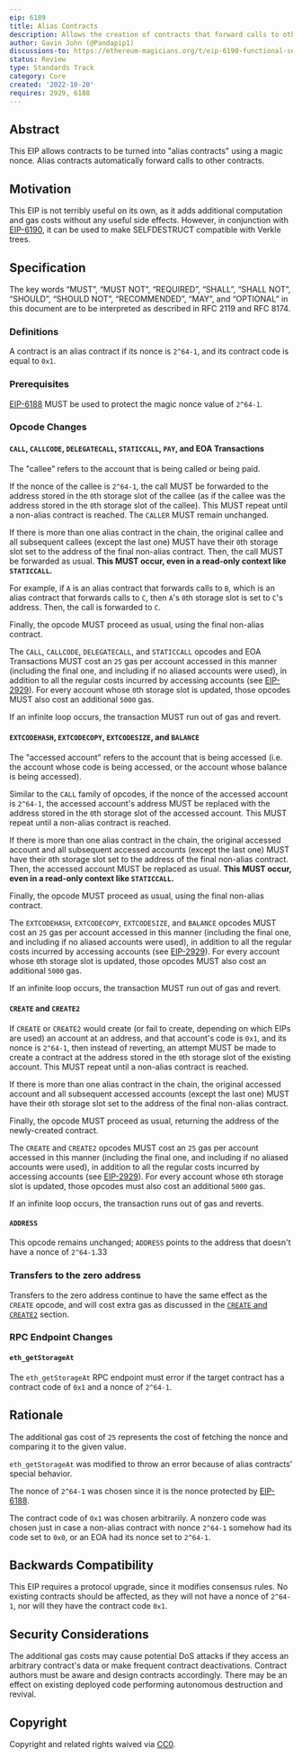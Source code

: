 ```yaml
---
eip: 6189
title: Alias Contracts
description: Allows the creation of contracts that forward calls to other contracts
author: Gavin John (@Pandapip1)
discussions-to: https://ethereum-magicians.org/t/eip-6190-functional-selfdestruct/12232
status: Review
type: Standards Track
category: Core
created: '2022-10-20'
requires: 2929, 6188
---
```

## Abstract

This EIP allows contracts to be turned into "alias contracts" using a magic nonce. Alias contracts automatically forward calls to other contracts.

## Motivation

This EIP is not terribly useful on its own, as it adds additional computation and gas costs without any useful side effects. However, in conjunction with [EIP-6190](./eip-6190.md), it can be used to make SELFDESTRUCT compatible with Verkle trees.

## Specification

The key words “MUST”, “MUST NOT”, “REQUIRED”, “SHALL”, “SHALL NOT”, “SHOULD”, “SHOULD NOT”, “RECOMMENDED”, “MAY”, and “OPTIONAL” in this document are to be interpreted as described in RFC 2119 and RFC 8174.

### Definitions

A contract is an alias contract if its nonce is `2^64-1`, and its contract code is equal to `0x1`.

### Prerequisites

[EIP-6188](./eip-6188.md) MUST be used to protect the magic nonce value of `2^64-1`.

### Opcode Changes

#### `CALL`, `CALLCODE`, `DELEGATECALL`, `STATICCALL`, `PAY`, and EOA Transactions

The "callee" refers to the account that is being called or being paid.

If the nonce of the callee is `2^64-1`, the call MUST be forwarded to the address stored in the `0`th storage slot of the callee (as if the callee was the address stored in the `0`th storage slot of the callee). This MUST repeat until a non-alias contract is reached. The `CALLER` MUST remain unchanged.

If there is more than one alias contract in the chain, the original callee and all subsequent callees (except the last one) MUST have their `0`th storage slot set to the address of the final non-alias contract. Then, the call MUST be forwarded as usual. **This MUST occur, even in a read-only context like `STATICCALL`.**

For example, if `A` is an alias contract that forwards calls to `B`, which is an alias contract that forwards calls to `C`, then `A`'s `0`th storage slot is set to `C`'s address. Then, the call is forwarded to `C`.

Finally, the opcode MUST proceed as usual, using the final non-alias contract.

The `CALL`, `CALLCODE`, `DELEGATECALL`, and `STATICCALL` opcodes and EOA Transactions MUST cost an `25` gas per account accessed in this manner (including the final one, and including if no aliased accounts were used), in addition to all the regular costs incurred by accessing accounts (see [EIP-2929](./eip-2929.md)). For every account whose `0`th storage slot is updated, those opcodes MUST also cost an additional `5000` gas.

If an infinite loop occurs, the transaction MUST run out of gas and revert.

#### `EXTCODEHASH`, `EXTCODECOPY`, `EXTCODESIZE`, and `BALANCE`

The "accessed account" refers to the account that is being accessed (i.e. the account whose code is being accessed, or the account whose balance is being accessed).

Similar to the `CALL` family of opcodes, if the nonce of the accessed account is `2^64-1`, the accessed account's address MUST be replaced with the address stored in the `0`th storage slot of the accessed account. This MUST repeat until a non-alias contract is reached.

If there is more than one alias contract in the chain, the original accessed account and all subsequent accessed accounts (except the last one) MUST have their `0`th storage slot set to the address of the final non-alias contract. Then, the accessed account MUST be replaced as usual. **This MUST occur, even in a read-only context like `STATICCALL`.**

Finally, the opcode MUST proceed as usual, using the final non-alias contract.

The `EXTCODEHASH`, `EXTCODECOPY`, `EXTCODESIZE`, and `BALANCE` opcodes MUST cost an `25` gas per account accessed in this manner (including the final one, and including if no aliased accounts were used), in addition to all the regular costs incurred by accessing accounts (see [EIP-2929](./eip-2929.md)). For every account whose `0`th storage slot is updated, those opcodes MUST also cost an additional `5000` gas.

If an infinite loop occurs, the transaction MUST run out of gas and revert.

#### `CREATE` and `CREATE2`

If `CREATE` or `CREATE2` would create (or fail to create, depending on which EIPs are used) an account at an address, and that account's code is `0x1`, and its nonce is `2^64-1`, then instead of reverting, an attempt MUST be made to create a contract at the address stored in the `0`th storage slot of the existing account. This MUST repeat until a non-alias contract is reached.

If there is more than one alias contract in the chain, the original accessed account and all subsequent accessed accounts (except the last one) MUST have their `0`th storage slot set to the address of the final non-alias contract.

Finally, the opcode MUST proceed as usual, returning the address of the newly-created contract.

The `CREATE` and `CREATE2` opcodes MUST cost an `25` gas per account accessed in this manner (including the final one, and including if no aliased accounts were used), in addition to all the regular costs incurred by accessing accounts (see [EIP-2929](./eip-2929.md)). For every account whose `0`th storage slot is updated, those opcodes must also cost an additional `5000` gas.

If an infinite loop occurs, the transaction runs out of gas and reverts.

#### `ADDRESS`

This opcode remains unchanged; `ADDRESS` points to the address that doesn't have a nonce of `2^64-1`.33

### Transfers to the zero address

Transfers to the zero address continue to have the same effect as the `CREATE` opcode, and will cost extra gas as discussed in the [`CREATE` and `CREATE2`](#create-and-create2) section.

### RPC Endpoint Changes

#### `eth_getStorageAt`

The `eth_getStorageAt` RPC endpoint must error if the target contract has a contract code of `0x1` and a nonce of `2^64-1`.

## Rationale

The additional gas cost of `25` represents the cost of fetching the nonce and comparing it to the given value.

`eth_getStorageAt` was modified to throw an error because of alias contracts' special behavior.

The nonce of `2^64-1` was chosen since it is the nonce protected by [EIP-6188](./eip-6188.md).

The contract code of `0x1` was chosen arbitrarily. A nonzero code was chosen just in case a non-alias contract with nonce `2^64-1` somehow had its code set to `0x0`, or an EOA had its nonce set to `2^64-1`.

## Backwards Compatibility

This EIP requires a protocol upgrade, since it modifies consensus rules. No existing contracts should be affected, as they will not have a nonce of `2^64-1`, nor will they have the contract code `0x1`.

## Security Considerations

The additional gas costs may cause potential DoS attacks if they access an arbitrary contract's data or make frequent contract deactivations. Contract authors must be aware and design contracts accordingly. There may be an effect on existing deployed code performing autonomous destruction and revival.

## Copyright

Copyright and related rights waived via [CC0](../LICENSE.md).
